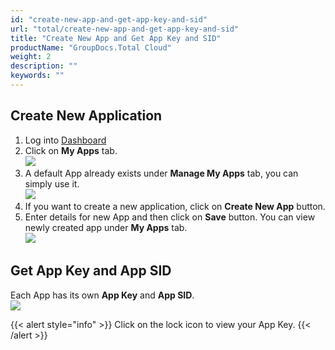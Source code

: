 ```yaml
---
id: "create-new-app-and-get-app-key-and-sid"
url: "total/create-new-app-and-get-app-key-and-sid"
title: "Create New App and Get App Key and SID"
productName: "GroupDocs.Total Cloud"
weight: 2
description: ""
keywords: ""
---
```

## Create New Application

1. Log into [Dashboard](https://dashboard.groupdocs.cloud)
1. Click on **My Apps** tab.  
![](total/images/MyAPP.PNG)
1. A default App already exists under **Manage My Apps** tab, you can simply use it.  
![](total/images/FirstApp.PNG)
1. If you want to create a new application, click on **Create New App** button.  
1. Enter details for new App and then click on **Save** button. You can view newly created app under **My Apps** tab.  
![](total/images/NewApp.png)

## Get App Key and App SID

Each App has its own **App Key** and **App SID**.  
![](total/images/FirstApp.PNG)

{{< alert style="info" >}}
Click on the lock icon to view your App Key.
{{< /alert >}}
